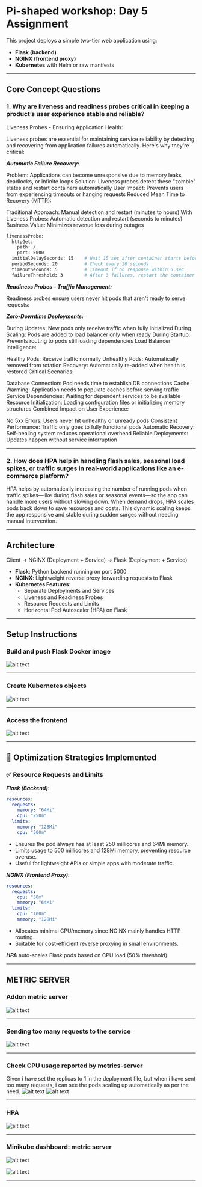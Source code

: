 # Pi-shaped workshop: Day 5 Assignment

This project deploys a simple two-tier web application using:
- **Flask (backend)**
- **NGINX (frontend proxy)**
- **Kubernetes** with Helm or raw manifests

---
## Core Concept Questions

### 1. Why are liveness and readiness probes critical in keeping a product’s user experience stable and reliable?

Liveness Probes - Ensuring Application Health:

Liveness probes are essential for maintaining service reliability by detecting and recovering from application failures automatically. Here's why they're critical:

***Automatic Failure Recovery:***

Problem: Applications can become unresponsive due to memory leaks, deadlocks, or infinite loops
Solution: Liveness probes detect these "zombie" states and restart containers automatically
User Impact: Prevents users from experiencing timeouts or hanging requests
Reduced Mean Time to Recovery (MTTR):

Traditional Approach: Manual detection and restart (minutes to hours)
With Liveness Probes: Automatic detection and restart (seconds to minutes)
Business Value: Minimizes revenue loss during outages

```bash
livenessProbe:
  httpGet:
    path: /
    port: 5000
  initialDelaySeconds: 15    # Wait 15 sec after container starts before first check
  periodSeconds: 20          # Check every 20 seconds
  timeoutSeconds: 5          # Timeout if no response within 5 sec
  failureThreshold: 3        # After 3 failures, restart the container
```

***Readiness Probes - Traffic Management:***

Readiness probes ensure users never hit pods that aren't ready to serve requests:

***Zero-Downtime Deployments:***

During Updates: New pods only receive traffic when fully initialized
During Scaling: Pods are added to load balancer only when ready
During Startup: Prevents routing to pods still loading dependencies
Load Balancer Intelligence:

Healthy Pods: Receive traffic normally
Unhealthy Pods: Automatically removed from rotation
Recovery: Automatically re-added when health is restored
Critical Scenarios:

Database Connection: Pod needs time to establish DB connections
Cache Warming: Application needs to populate caches before serving traffic
Service Dependencies: Waiting for dependent services to be available
Resource Initialization: Loading configuration files or initializing memory structures
Combined Impact on User Experience:

No 5xx Errors: Users never hit unhealthy or unready pods
Consistent Performance: Traffic only goes to fully functional pods
Automatic Recovery: Self-healing system reduces operational overhead
Reliable Deployments: Updates happen without service interruption

---

### 2. How does HPA help in handling flash sales, seasonal load spikes, or traffic surges in real-world applications like an e-commerce platform?

HPA helps by automatically increasing the number of running pods when traffic spikes—like during flash sales or seasonal events—so the app can handle more users without slowing down. When demand drops, HPA scales pods back down to save resources and costs. This dynamic scaling keeps the app responsive and stable during sudden surges without needing manual intervention.

---
## Architecture

Client → NGINX (Deployment + Service) → Flask (Deployment + Service)

- **Flask**: Python backend running on port 5000
- **NGINX**: Lightweight reverse proxy forwarding requests to Flask
- **Kubernetes Features**:
  - Separate Deployments and Services
  - Liveness and Readiness Probes
  - Resource Requests and Limits
  - Horizontal Pod Autoscaler (HPA) on Flask

---
## Setup Instructions

### Build and push Flask Docker image
![alt text](screenshots/image.png)

---
### Create Kubernetes objects
![alt text](screenshots/image-1.png)

---
### Access the frontend
![alt text](screenshots/image-2.png)

---

## 🚀 Optimization Strategies Implemented

### ✅ Resource Requests and Limits

***Flask (Backend)***:

```yaml
resources:
  requests:
    memory: "64Mi"
    cpu: "250m"
  limits:
    memory: "128Mi"
    cpu: "500m"
```

- Ensures the pod always has at least 250 millicores and 64Mi memory.
- Limits usage to 500 millicores and 128Mi memory, preventing resource overuse.
- Useful for lightweight APIs or simple apps with moderate traffic.

***NGINX (Frontend Proxy)***:

```yaml
resources:
  requests:
    cpu: "50m"
    memory: "64Mi"
  limits:
    cpu: "100m"
    memory: "128Mi"
```

- Allocates minimal CPU/memory since NGINX mainly handles HTTP routing.
- Suitable for cost-efficient reverse proxying in small environments.

***HPA*** auto-scales Flask pods based on CPU load (50% threshold).

---    
    
## METRIC SERVER

### Addon metric server
![alt text](screenshots/image-4.png)

---    
### Sending too many requests to the service 
![alt text](screenshots/image-6.png)

---    
### Check CPU usage reported by metrics-server
Given i have set the replicas to 1 in the deployment file, but when i have sent too many requests, i can see the pods scaling up automatically as per the need.
![alt text](screenshots/image-5.png)
![alt text](screenshots/image-7.png)

---    
### HPA
![alt text](screenshots/image-8.png)

---    
### Minikube dashboard: metric server
![alt text](<image-10.png>)

![alt text](screenshots/image-9.png)

---    